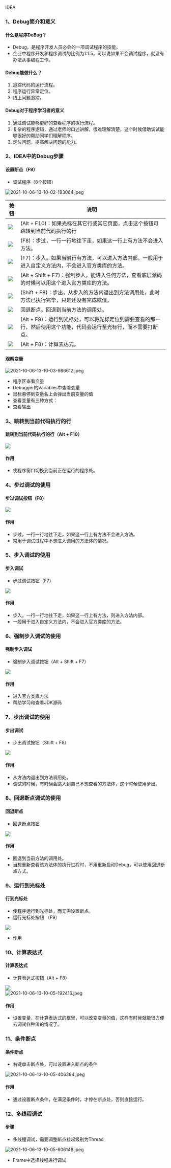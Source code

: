 IDEA
<a name="mKHtJ"></a>
### 1、Debug简介和意义
<a name="bBQed"></a>
#### 什么是程序DeBug？

- Debug，是程序开发人员必会的一项调试程序的技能。
- 企业中程序开发和程序调试的比例为1:1.5，可以说如果不会调试程序，就没有办法从事编程工作。
<a name="nzF3d"></a>
#### Debug能做什么？

1. 追踪代码的运行流程。
2. 程序运行异常定位。
3. 线上问题追踪。
<a name="MDwtU"></a>
#### Debug对于程序学习者的意义

1. 通过调试能够更好的查看程序的执行流程。
2. 复杂的程序逻辑，通过老师的口述讲解，很难理解清楚，这个时候借助调试能够很好的帮助同学们理解程序。
3. 定位问题，提高解决问题的能力。
<a name="KUQG7"></a>
### 2、IDEA中的Debug步骤
<a name="wV239"></a>
#### 设置断点（F9）

- 调试程序（8个按钮）

![2021-10-06-13-10-02-193064.jpeg](https://cdn.nlark.com/yuque/0/2021/jpeg/396745/1633497428718-158ffb22-89c0-4617-a57b-fcc3532aeaf7.jpeg#clientId=ude8e8b72-9aec-4&from=ui&id=u8dc8fc53&originHeight=44&originWidth=340&originalType=binary&ratio=1&size=2988&status=done&style=none&taskId=u1d3929a8-7cd7-4045-b199-5337164d64d)

| 按钮 | 说明 |
| --- | --- |
| ![](https://cdn.nlark.com/yuque/0/2021/webp/396745/1633496982209-e61fe059-59bd-475c-a4d0-bde66a00b857.webp#clientId=ude8e8b72-9aec-4&from=paste&id=u1f84dd69&originHeight=39&originWidth=43&originalType=url&ratio=1&status=done&style=none&taskId=u322b23c2-bc39-4c01-9631-65fa029aab1) | (Alt + F10)：如果光标在其它行或其它页面，点击这个按钮可跳转到当前代码执行的行 |
| ![](https://cdn.nlark.com/yuque/0/2021/webp/396745/1633496982159-683367fb-c886-477d-9e7b-355465595599.webp#clientId=ude8e8b72-9aec-4&from=paste&id=u250b174a&originHeight=36&originWidth=48&originalType=url&ratio=1&status=done&style=none&taskId=uf8925045-25bc-4c92-9562-ca31f75718b) | (F8)：步过，一行一行地往下走，如果这一行上有方法不会进入方法。 |
| ![](https://cdn.nlark.com/yuque/0/2021/webp/396745/1633496982213-c8d6d291-9423-4dd1-80c5-4494be5c18bc.webp#clientId=ude8e8b72-9aec-4&from=paste&id=u6a6a88a6&originHeight=38&originWidth=48&originalType=url&ratio=1&status=done&style=none&taskId=u9bdfe52f-8d40-4cad-84ff-dc64b497431) | (F7)：步入。如果当前行有方法，可以进入方法内部，一般用于进入自定义方法内，不会进入官方类库的方法。 |
| ![](https://cdn.nlark.com/yuque/0/2021/webp/396745/1633496982185-be8c8623-fc80-4036-aaf0-5dd49bbf7601.webp#clientId=ude8e8b72-9aec-4&from=paste&id=u9cf8e467&originHeight=39&originWidth=52&originalType=url&ratio=1&status=done&style=none&taskId=uf73ffcb7-b816-4c8c-bfd6-3b7ace4235d) | (Alt + Shift + F7)：强制步入，能进入任何方法，查看底层源码的时候可以用这个进入官方类库的方法。 |
| ![](https://cdn.nlark.com/yuque/0/2021/webp/396745/1633496982458-1b8f0478-ad44-46f3-8fff-74d6fafb3538.webp#clientId=ude8e8b72-9aec-4&from=paste&id=ufd2945a7&originHeight=38&originWidth=48&originalType=url&ratio=1&status=done&style=none&taskId=u7833aee3-73b8-4157-b6d9-7d2f1b50465) | (Shift + F8)：步出，从步入的方法内退出到方法调用处，此时方法已执行完毕，只是还没有完成赋值。 |
| ![](https://cdn.nlark.com/yuque/0/2021/webp/396745/1633496982538-15459f47-cdea-40b7-adf9-e55bf35b9229.webp#clientId=ude8e8b72-9aec-4&from=paste&height=70&id=u923fc821&originHeight=140&originWidth=140&originalType=url&ratio=1&status=done&style=none&taskId=uc6f65096-11d0-4c6c-8a99-f42fddacbe0&width=70) | 回退断点。回退到当前方法的调用处。 |
| ![](https://cdn.nlark.com/yuque/0/2021/webp/396745/1633496982584-6b2dbd71-36de-4118-870a-2fc43f894bc1.webp#clientId=ude8e8b72-9aec-4&from=paste&id=uebe6c67e&originHeight=37&originWidth=46&originalType=url&ratio=1&status=done&style=none&taskId=u60fe52df-3fad-4b81-a018-da151e279ef) | (Alt + F9)：运行到光标处，可以将光标定位到需要查看的那一行，然后使用这个功能，代码会运行至光标行，而不需要打断点。 |
| ![](https://cdn.nlark.com/yuque/0/2021/webp/396745/1633496982617-5fa1b4fb-efb6-4135-8b64-433e83b60a7f.webp#clientId=ude8e8b72-9aec-4&from=paste&height=70&id=ueb6565cb&originHeight=140&originWidth=140&originalType=url&ratio=1&status=done&style=none&taskId=u94748213-d20e-4d4e-b19a-2b55d31c67e&width=70) | (Alt + F8)：计算表达式。 |

<a name="h1L6O"></a>
#### 观察变量
![2021-10-06-13-10-03-986612.jpeg](https://cdn.nlark.com/yuque/0/2021/jpeg/396745/1633497417411-401036fa-e2fd-4299-8982-a4449ef26a78.jpeg#clientId=ude8e8b72-9aec-4&from=ui&id=u8f281202&originHeight=492&originWidth=1080&originalType=binary&ratio=1&size=52226&status=done&style=shadow&taskId=u0e1ae46b-fa3b-4a19-b4c9-2163556a805)

- 程序区查看变量
- Debugger的Variables中查看变量
- 鼠标悬停到变量名上会弹出当前变量的值
- 查看变量有三种方式：
- 查看输出
<a name="cZC50"></a>
### 3、跳转到当前代码执行的行
<a name="lZEoY"></a>
#### 跳转到当前代码执行的行（Alt + F10）
![](https://cdn.nlark.com/yuque/0/2021/webp/396745/1633496983048-afba5c57-1bfa-42b1-8d06-3b04f3733f34.webp#clientId=ude8e8b72-9aec-4&from=paste&id=u4d01d2ef&originHeight=140&originWidth=140&originalType=url&ratio=1&status=done&style=none&taskId=ufa7bfe37-f1ac-47a9-a9de-2e653929089)
<a name="y3btX"></a>
#### 作用

- 使程序窗口切换到当前正在运行的程序处。
<a name="CXmWi"></a>
### 4、步过调试的使用
<a name="yGPk8"></a>
#### 步过调试按钮（F8）
![](https://cdn.nlark.com/yuque/0/2021/webp/396745/1633496983155-f3badabf-b477-45da-a3d1-14dc2c3fa634.webp#clientId=ude8e8b72-9aec-4&from=paste&id=u8d8d49f8&originHeight=140&originWidth=140&originalType=url&ratio=1&status=done&style=none&taskId=u09cc8eda-0d02-4b4e-9b8b-306270e788a)
<a name="Ev1yv"></a>
#### 作用

- 步过，一行一行地往下走，如果这一行上有方法不会进入方法。
- 常用于调试过程中不想进入调用的方法体的情况。
<a name="kRA5E"></a>
### 5、步入调试的使用
<a name="F5RvS"></a>
#### 步入调试

- 步过调试按钮（F7）

![](https://cdn.nlark.com/yuque/0/2021/webp/396745/1633496983175-8f9c98b6-ad1b-40f7-88af-6c1efda12d7e.webp#clientId=ude8e8b72-9aec-4&from=paste&id=u6e942522&originHeight=140&originWidth=140&originalType=url&ratio=1&status=done&style=none&taskId=u6c02acd2-135b-4150-8eb0-871affa40d9)
<a name="x2Zwg"></a>
#### 作用

- 步入，一行一行地往下走，如果这一行上有方法，则进入方法内部。
- 一般用于进入自定义方法内，不会进入官方类库的方法。
<a name="zn0LK"></a>
### 6、强制步入调试的使用
<a name="skQsc"></a>
#### 强制步入调试

   - 强制步入调试按钮（Alt + Shift + F7）

![](https://cdn.nlark.com/yuque/0/2021/webp/396745/1633496983841-0a6c7491-1f6a-4de1-8e4e-8694a50d167b.webp#clientId=ude8e8b72-9aec-4&from=paste&id=ub90e1700&originHeight=140&originWidth=140&originalType=url&ratio=1&status=done&style=none&taskId=u9c1532c8-ffd3-4a36-af91-7cd60b9c402)
<a name="uZOhZ"></a>
#### 作用

- 进入官方类库方法
- 帮助学习和查看JDK源码
<a name="smvi0"></a>
### 7、步出调试的使用
<a name="lmxQO"></a>
#### 步出调试

- 步出调试按钮（Shift + F8）

![](https://cdn.nlark.com/yuque/0/2021/webp/396745/1633496983961-6e206baa-03b2-41cf-ad5f-2c8e90b27147.webp#clientId=ude8e8b72-9aec-4&from=paste&id=ue489c86b&originHeight=38&originWidth=48&originalType=url&ratio=1&status=done&style=none&taskId=ubc4c69f6-eda8-41a3-9b4a-b11595f0b5a)
<a name="ztCvX"></a>
#### 作用

- 从方法内退出到方法调用处。
- 调试的时候，有时候会跳入到自己不想查看的方法体，这个时候使用步出。
<a name="fTPeE"></a>
### 8、回退断点调试的使用
<a name="cJErs"></a>
#### 回退断点

- 回退断点按钮 

![](https://cdn.nlark.com/yuque/0/2021/webp/396745/1633496984689-066a371f-2625-4eaa-92b5-0fe47ac8fed4.webp#clientId=ude8e8b72-9aec-4&from=paste&id=ua515532e&originHeight=140&originWidth=140&originalType=url&ratio=1&status=done&style=none&taskId=u44e95be8-791e-4b31-8966-0222e6a6a17)
<a name="UC7Z3"></a>
#### 作用

- 回退到当前方法的调用处。
- 当想重新查看该方法体的执行过程时，不用重新启动Debug，可以使用回退断点方式。
<a name="OtCTo"></a>
### 9、运行到光标处
<a name="Ks7u5"></a>
#### 行到光标处

- 使程序运行到光标处，而无需设置断点。
- 运行光标处按钮 （F9）

![](https://cdn.nlark.com/yuque/0/2021/webp/396745/1633496984824-27727cd3-3194-453a-92b0-d6af6990ae2b.webp#clientId=ude8e8b72-9aec-4&from=paste&id=u277e7a50&originHeight=140&originWidth=140&originalType=url&ratio=1&status=done&style=none&taskId=u25290ea1-7bfd-4c47-a88e-7f83020ab1b)

- 作用
<a name="SJj7F"></a>
### 10、计算表达式
<a name="fKsfa"></a>
#### 计算表达式

- 计算表达式按钮（Alt + F8）

![](https://cdn.nlark.com/yuque/0/2021/webp/396745/1633496984805-429ec4f2-85b9-4e2f-a571-6b2f822a87ec.webp#clientId=ude8e8b72-9aec-4&from=paste&id=uf9cf2775&originHeight=140&originWidth=140&originalType=url&ratio=1&status=done&style=none&taskId=u6b7c33d7-cac0-47a0-a085-bff283ba9e7)<br />![2021-10-06-13-10-05-192416.jpeg](https://cdn.nlark.com/yuque/0/2021/jpeg/396745/1633497445588-d1e22f7c-25bd-4d5e-8c3e-a6c5d0986ce0.jpeg#clientId=ude8e8b72-9aec-4&from=ui&id=ucd1df463&originHeight=628&originWidth=1080&originalType=binary&ratio=1&size=72466&status=done&style=shadow&taskId=uf7e73951-ca59-4105-a107-c6cedc51542)
<a name="du6Z0"></a>
#### 作用

- 设置变量，在计算表达式的框里，可以改变变量的值，这样有时候就能很方便去调试各种值的情况了。
<a name="W4hGD"></a>
### 11、条件断点
<a name="TNfht"></a>
#### 条件断点

- 右键单击断点处，可以设置进入断点的条件

![2021-10-06-13-10-05-406384.jpeg](https://cdn.nlark.com/yuque/0/2021/jpeg/396745/1633497463173-a590c8d2-8e10-44df-a4eb-4947f5d22c93.jpeg#clientId=ude8e8b72-9aec-4&from=ui&id=u4892a378&originHeight=793&originWidth=1080&originalType=binary&ratio=1&size=74841&status=done&style=shadow&taskId=u811cea36-73b6-4f9a-8ba9-54a1e788ab9)
<a name="orYu8"></a>
#### 作用

- 通过设置断点条件，在满足条件时，才停在断点处，否则直接运行。
<a name="crO6z"></a>
### 12、多线程调试
<a name="gOq8r"></a>
#### 步骤

- 多线程调试，需要调整断点挂起级别为Thread

![2021-10-06-13-10-05-606148.jpeg](https://cdn.nlark.com/yuque/0/2021/jpeg/396745/1633497463233-72f4eb07-db2f-4531-b101-732d11cd5107.jpeg#clientId=ude8e8b72-9aec-4&from=ui&id=XZQtP&originHeight=771&originWidth=1080&originalType=binary&ratio=1&size=73582&status=done&style=shadow&taskId=uabbea23d-542b-424c-bbfc-07b430fa99a)

- Frame中选择线程进行调试
